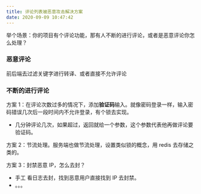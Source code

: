 ```yaml
---
title: 评论列表被恶意攻击解决方案
date: 2020-09-09 10:47:42
---
```


<span class='mgreen'>举个场景：你的项目有个评论功能，那有人不断的进行评论，或者是恶意评论你怎么处理？</span>

### 恶意评论

前后端去过滤关键字进行转译、或者直接不允许评论

### 不断的进行评论

方案 1：在评论次数过多的情况下，添加**验证码**输入。就像密码登录一样，输入密码错误几次后一段时间内不允许登录，有个锁去实现。

- 几分钟评论几次，如果超过，返回就给一个参数，这个参数代表他再做评论要验证码。

方案 2：节流处理。服务端也做节流处理，设置类似锁的概念，用 redis 去存储之类的。

方案 3：封禁恶意 IP，怎么去封？

- 手工 看日志去封，找到恶意用户直接找到 IP 去封禁。
- 。。。
